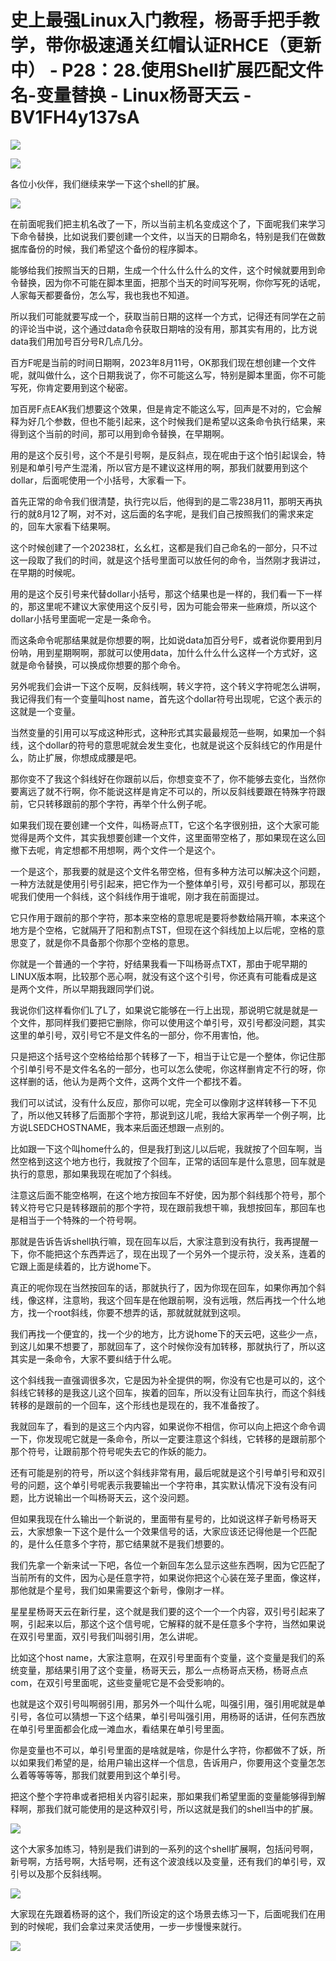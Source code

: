 # 史上最强Linux入门教程，杨哥手把手教学，带你极速通关红帽认证RHCE（更新中） - P28：28.使用Shell扩展匹配文件名-变量替换 - Linux杨哥天云 - BV1FH4y137sA

![](img/a63054cbe8dcd814305d79bf7666506a_0.png)

![](img/a63054cbe8dcd814305d79bf7666506a_1.png)

各位小伙伴，我们继续来学一下这个shell的扩展。

![](img/a63054cbe8dcd814305d79bf7666506a_3.png)

在前面呢我们把主机名改了一下，所以当前主机名变成这个了，下面呢我们来学习下命令替换，比如说我们要创建一个文件，以当天的日期命名，特别是我们在做数据库备份的时候，我们希望这个备份的程序脚本。

能够给我们按照当天的日期，生成一个什么什么什么的文件，这个时候就要用到命令替换，因为你不可能在脚本里面，把那个当天的时间写死啊，你你写死的话呢，人家每天都要备份，怎么写，我也我也不知道。

所以我们可能就要写成一个，获取当前日期的这样一个方式，记得还有同学在之前的评论当中说，这个通过data命令获取日期啥的没有用，那其实有用的，比方说data我们用加号百分号R几点几分。

百方F呢是当前的时间日期啊，2023年8月11号，OK那我们现在想创建一个文件呢，就叫做什么，这个日期我说了，你不可能这么写，特别是脚本里面，你不可能写死，你肯定要用到这个秘密。

加百房F点EAK我们想要这个效果，但是肯定不能这么写，回声是不对的，它会解释为好几个参数，但也不能引起来，这个时候我们是希望以这条命令执行结果，来得到这个当前的时间，那可以用到命令替换，在早期啊。

用的是这个反引号，这个不是引号啊，是反斜点，现在呢由于这个怕引起误会，特别是和单引号产生混淆，所以官方是不建议这样用的啊，那我们就要用到这个dollar，后面呢使用一个小括号，大家看一下。

首先正常的命令我们很清楚，执行完以后，他得到的是二零238月11，那明天再执行的就8月12了啊，对不对，这后面的名字呢，是我们自己按照我们的需求来定的，回车大家看下结果啊。

这个时候创建了一个20238杠，幺幺杠，这都是我们自己命名的一部分，只不过这一段取了我们的时间，就是这个括号里面可以放任何的命令，当然刚才我讲过，在早期的时候呢。

用的是这个反引号来代替dollar小括号，那这个结果也是一样的，我们看一下一样的，那这里呢不建议大家使用这个反引号，因为可能会带来一些麻烦，所以这个dollar小括号里面呢一定是一条命令。

而这条命令呢那结果就是你想要的啊，比如说data加百分号F，或者说你要用到月份呐，用到星期啊啊，那就可以使用data，加什么什么什么这样一个方式好，这就是命令替换，可以换成你想要的那个命令。

另外呢我们会讲一下这个反啊，反斜线啊，转义字符，这个转义字符呢怎么讲啊，我记得我们有一个变量叫host name，首先这个dollar符号出现呢，它这个表示的这就是一个变量。

当然变量的引用可以写成这种形式，这种形式其实最最规范一些啊，如果加一个斜线，这个dollar的符号的意思呢就会发生变化，也就是说这个反斜线它的作用是什么，防止扩展，你想成成腰是吧。

那你变不了我这个斜线好在你跟前以后，你想变变不了，你不能够去变化，当然你要离远了就不行啊，你不能说这样是肯定不可以的，所以反斜线要跟在特殊字符跟前，它只转移跟前的那个字符，再举个什么例子呢。

如果我们现在要创建一个文件，叫杨哥点TT，它这个名字很别扭，这个大家可能觉得是两个文件，其实我想要创建一个文件，这里面带空格了，那如果现在这么回撤下去呢，肯定想都不用想啊，两个文件一个是这个。

一个是这个，那我要的就是这个文件名带空格，但有多种方法可以解决这个问题，一种方法就是使用引号引起来，把它作为一个整体单引号，双引号都可以，那现在呢我们使用一个斜线，这个斜线作用于谁呢，刚才我在前面提过。

它只作用于跟前的那个字符，那本来空格的意思呢是要将参数给隔开嘛，本来这个地方是个空格，它就隔开了阳和割点TST，但现在这个斜线加上以后呢，空格的意思变了，就是你不具备那个你那个空格的意思。

你就是一个普通的一个字符，好结果我看一下叫杨哥点TXT，那由于呢早期的LINUX版本啊，比较那个恶心啊，就没有这个这个引号，你还真有可能看成是这是两个文件，所以早期我跟同学们说。

我说你们这样看你们L了L了，如果说它能够在一行上出现，那说明它就是就是一个文件，那同样我们要把它删除，你可以使用这个单引号，双引号都没问题，其实这里的单引号，双引号它不是文件名的一部分，你不用害怕，他。

只是把这个括号这个空格给给那个转移了一下，相当于让它是一个整体，你记住那个引单引号不是文件名名的一部分，也可以怎么使呢，你这样删肯定不行的呀，你这样删的话，他认为是两个文件，这两个文件一个都找不着。

我们可以试试，没有什么反应，那你可以呢，完全可以像刚才这样转移一下不见了，所以他又转移了后面那个字符，那说到这儿呢，我给大家再举一个例子啊，比方说LSEDCHOSTNAME，我本来后面还想跟一点别的。

比如跟一下这个叫home什么的，但是我打到这儿以后呢，我就按了个回车啊，当然空格到这这个地方也行，我就按了个回车，正常的话回车是什么意思，回车就是执行的意思，那如果我现在呢加了个斜线。

注意这后面不能空格啊，在这个地方按回车不好使，因为那个斜线那个符号，那个转义符号它只是转移跟前的那个字符，现在跟前我想干嘛，我想按回车，那回车也是相当于一个特殊的一个符号啊。

那就是告诉告诉shell执行嘛，现在回车以后，大家注意到没有执行，我再提醒一下，你不能把这个东西弄远了，现在出现了一个另外一个提示符，没关系，连着的它跟上面是续着的，比方说home下。

真正的呢你现在当然按回车的话，那就执行了，因为你现在回车，如果你再加个斜线，像这样，注意哟，我这个回车是在他跟前啊，没有远哦，然后再找一个什么地方，找一个root斜线，你要不想弄的话，那就就就就到这呗。

我们再找一个便宜的，找一个少的地方，比方说home下的天云吧，这些少一点，到这儿如果不想要了，那就回车了，这个时候你没有加转移，那就执行了，所以这其实是一条命令，大家不要纠结于什么呢。

这个斜线我一直强调很多次，它是因为补全提供的啊，你没有它也是可以的，这个斜线它转移的是我这儿这个回车，挨着的回车，所以没有让回车执行，而这个斜线转移的是跟前的一个回车，这个形线也是现在的，我不准备按了。

我就回车了，看到的是这三个内内容，如果说你不相信，你可以向上把这个命令调一下，你发现呢它就是一条命令，所以一定要注意这个斜线，它转移的是跟前那个那个符号，让跟前那个符号呢失去它的作妖的能力。

还有可能是别的符号，所以这个斜线非常有用，最后呢就是这个引号单引号和双引号的问题，这个单引号呢表示我要输出一个字符串，其实默认情况下没有没有问题，比方说输出一个叫杨哥天云，这个没问题。

但如果我现在什么输出一个新说的，里面带有星号的，比如说这样子新号杨哥天云，大家想象一下这个是什么一个效果信号的话，大家应该还记得他是一个匹配的，是什么任意多个字符，那它结果就不是我们想要的。

我们先拿一个新来试一下吧，各位一个新回车怎么显示这些东西啊，因为它匹配了当前所有的文件，因为心是任意字符，如果说你把这个心装在笼子里面，像这样，那他就是个星号，我们如果需要这个新号，像刚才一样。

星星星杨哥天云在新行星，这个就是我们要的这个一个一个内容，双引号引起来了啊，引起来以后，那这个这个信号呢，它解释的就不是任意多个字符，当然如果说在双引号里面，双引号我们叫弱引用，怎么讲呢。

比如这个host name，大家注意啊，在双引号里面有个变量，这个变量是我们的系统变量，那结果引用了这个变量，杨哥天云，那么一点杨哥点天杨，杨哥点点com，在双引号里面呢，这些变量呢它是不会受影响的。

也就是这个双引号叫啊弱引用，那另外一个叫什么呢，叫强引用，强引用呢就是单引号，各位可以猜想一下这个结果，单引号叫强引用，用杨哥的话讲，任何东西放在单引号里面都会化成一滩血水，看结果在单引号里面。

你是变量也不可以，单引号里面的是啥就是啥，你是什么字符，你都做不了妖，所以如果我们希望的是，给用户输出这样一个信息，告诉用户，你要用这个变量怎怎么着等等等等，那我们就要用到这个单引号。

把这个整个字符串或者把相关内容引起来，那如果我们希望里面的变量能够得到解释啊，那我们就可能使用的是这种双引号，所以这就是我们的shell当中的扩展。



![](img/a63054cbe8dcd814305d79bf7666506a_5.png)

这个大家多加练习，特别是我们讲到的一系列的这个shell扩展啊，包括问号啊，新号啊，方括号啊，大括号啊，还有这个波浪线以及变量，还有我们的单引号，双引号以及那个反斜线啊。



![](img/a63054cbe8dcd814305d79bf7666506a_7.png)

大家现在先跟着杨哥的这个，我们所设定的这个场景去练习一下，后面呢我们在用到的时候呢，我们会拿过来灵活使用，一步一步慢慢来就行。



![](img/a63054cbe8dcd814305d79bf7666506a_9.png)